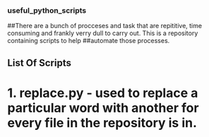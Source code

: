 ### useful_python_scripts

##There are a bunch of procceses and task that are repititive, time consuming and frankly verry dull to carry out. This is a repository containing scripts to help ##automate those processes.

## List Of Scripts

# 1. replace.py - used to replace a particular word with another for every file in the repository is in.
